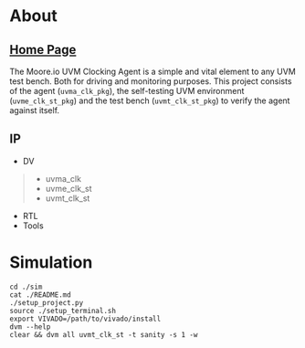 # About
## [Home Page](https://datum-technology-corporation.github.io/uvma_clk/)
The Moore.io UVM Clocking Agent is a simple and vital element to any UVM test bench.  Both for driving and monitoring purposes.  This project consists of the agent (`uvma_clk_pkg`), the self-testing UVM environment (`uvme_clk_st_pkg`) and the test bench (`uvmt_clk_st_pkg`) to verify the agent against itself.

## IP
* DV
> * uvma_clk
> * uvme_clk_st
> * uvmt_clk_st
* RTL
* Tools


# Simulation
```
cd ./sim
cat ./README.md
./setup_project.py
source ./setup_terminal.sh
export VIVADO=/path/to/vivado/install
dvm --help
clear && dvm all uvmt_clk_st -t sanity -s 1 -w
```
